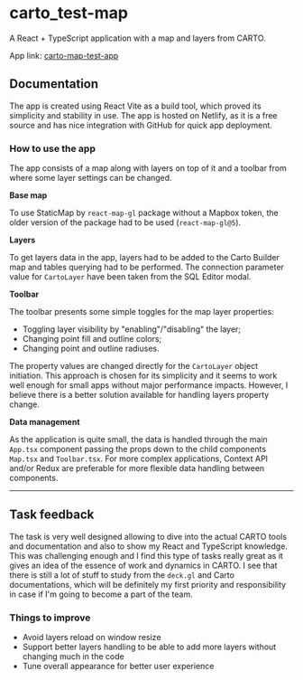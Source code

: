 # carto_test-map

A React + TypeScript application with a map and layers from CARTO.

App link: [carto-map-test-app](https://carto-map-test-app.netlify.app/)

## Documentation

The app is created using React Vite as a build tool, which proved its simplicity and stability in use. The app is hosted on Netlify, as it is a free source and has nice integration with GitHub for quick app deployment.

### How to use the app

The app consists of a map along with layers on top of it and a toolbar from where some layer settings can be changed.

**Base map**

To use StaticMap by `react-map-gl` package without a Mapbox token, the older version of the package had to be used (`react-map-gl@5`).

**Layers**

To get layers data in the app, layers had to be added to the Carto Builder map and tables querying had to be performed. The connection parameter value for `CartoLayer` have been taken from the SQL Editor modal.

**Toolbar**

The toolbar presents some simple toggles for the map layer properties:

- Toggling layer visibility by "enabling"/"disabling" the layer;
- Changing point fill and outline colors;
- Changing point and outline radiuses.

The property values are changed directly for the `CartoLayer` object initiation. This approach is chosen for its simplicity and it seems to work well enough for small apps without major performance impacts. However, I believe there is a better solution available for handling layers property change.

**Data management**

As the application is quite small, the data is handled through the main `App.tsx` component passing the props down to the child components `Map.tsx` and `Toolbar.tsx`. For more complex applications, Context API and/or Redux are preferable for more flexible data handling between components.

---

## Task feedback

The task is very well designed allowing to dive into the actual CARTO tools and documentation and also to show my React and TypeScript knowledge. This was challenging enough and I find this type of tasks really great as it gives an idea of the essence of work and dynamics in CARTO. I see that there is still a lot of stuff to study from the `deck.gl` and Carto documentations, which will be definitely my first priority and responsibility in case if I'm going to become a part of the team.

### Things to improve

- Avoid layers reload on window resize
- Support better layers handling to be able to add more layers without changing much in the code
- Tune overall appearance for better user experience

